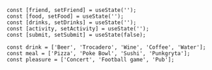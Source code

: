     const [friend, setFriend] = useState('');
    const [food, setFood] = useState('');
    const [drinks, setDrinks] = useState('');
    const [activity, setActivity] = useState('');
    const [submit, setSubmit] = useState(false);

    const drink = ['Beer', 'Trocadero', 'Wine', 'Coffee', 'Water'];
    const meal = ['Pizza', 'Poke Bowl', 'Sushi', 'Punkgryta'];
    const pleasure = ['Concert', 'Football game', 'Pub'];
